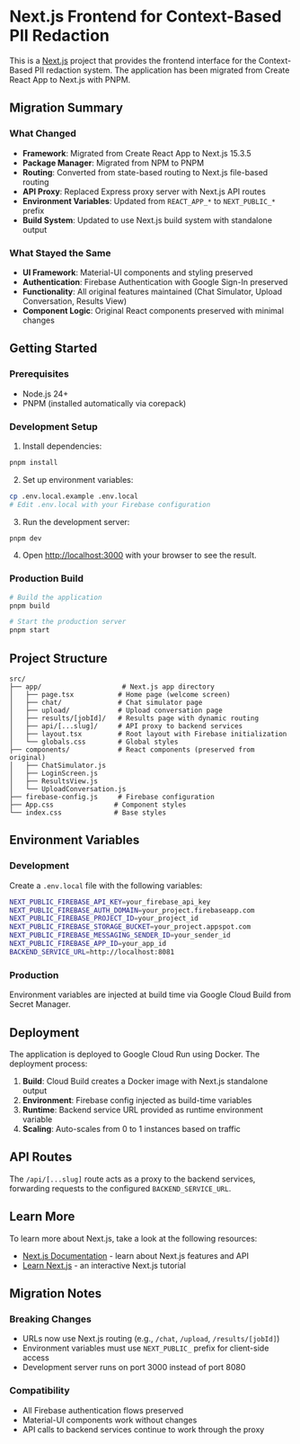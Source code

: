 # Next.js Frontend for Context-Based PII Redaction

This is a [Next.js](https://nextjs.org) project that provides the frontend interface for the Context-Based PII redaction system. The application has been migrated from Create React App to Next.js with PNPM.

## Migration Summary

### What Changed
- **Framework**: Migrated from Create React App to Next.js 15.3.5
- **Package Manager**: Migrated from NPM to PNPM
- **Routing**: Converted from state-based routing to Next.js file-based routing
- **API Proxy**: Replaced Express proxy server with Next.js API routes
- **Environment Variables**: Updated from `REACT_APP_*` to `NEXT_PUBLIC_*` prefix
- **Build System**: Updated to use Next.js build system with standalone output

### What Stayed the Same
- **UI Framework**: Material-UI components and styling preserved
- **Authentication**: Firebase Authentication with Google Sign-In preserved
- **Functionality**: All original features maintained (Chat Simulator, Upload Conversation, Results View)
- **Component Logic**: Original React components preserved with minimal changes

## Getting Started

### Prerequisites
- Node.js 24+ 
- PNPM (installed automatically via corepack)

### Development Setup

1. Install dependencies:
```bash
pnpm install
```

2. Set up environment variables:
```bash
cp .env.local.example .env.local
# Edit .env.local with your Firebase configuration
```

3. Run the development server:
```bash
pnpm dev
```

4. Open [http://localhost:3000](http://localhost:3000) with your browser to see the result.

### Production Build

```bash
# Build the application
pnpm build

# Start the production server
pnpm start
```

## Project Structure

```
src/
├── app/                    # Next.js app directory
│   ├── page.tsx           # Home page (welcome screen)
│   ├── chat/              # Chat simulator page
│   ├── upload/            # Upload conversation page
│   ├── results/[jobId]/   # Results page with dynamic routing
│   ├── api/[...slug]/     # API proxy to backend services
│   ├── layout.tsx         # Root layout with Firebase initialization
│   └── globals.css        # Global styles
├── components/            # React components (preserved from original)
│   ├── ChatSimulator.js
│   ├── LoginScreen.js
│   ├── ResultsView.js
│   └── UploadConversation.js
├── firebase-config.js     # Firebase configuration
├── App.css               # Component styles
└── index.css             # Base styles
```

## Environment Variables

### Development
Create a `.env.local` file with the following variables:

```bash
NEXT_PUBLIC_FIREBASE_API_KEY=your_firebase_api_key
NEXT_PUBLIC_FIREBASE_AUTH_DOMAIN=your_project.firebaseapp.com
NEXT_PUBLIC_FIREBASE_PROJECT_ID=your_project_id
NEXT_PUBLIC_FIREBASE_STORAGE_BUCKET=your_project.appspot.com
NEXT_PUBLIC_FIREBASE_MESSAGING_SENDER_ID=your_sender_id
NEXT_PUBLIC_FIREBASE_APP_ID=your_app_id
BACKEND_SERVICE_URL=http://localhost:8081
```

### Production
Environment variables are injected at build time via Google Cloud Build from Secret Manager.

## Deployment

The application is deployed to Google Cloud Run using Docker. The deployment process:

1. **Build**: Cloud Build creates a Docker image with Next.js standalone output
2. **Environment**: Firebase config injected as build-time variables
3. **Runtime**: Backend service URL provided as runtime environment variable
4. **Scaling**: Auto-scales from 0 to 1 instances based on traffic

## API Routes

The `/api/[...slug]` route acts as a proxy to the backend services, forwarding requests to the configured `BACKEND_SERVICE_URL`.

## Learn More

To learn more about Next.js, take a look at the following resources:

- [Next.js Documentation](https://nextjs.org/docs) - learn about Next.js features and API
- [Learn Next.js](https://nextjs.org/learn) - an interactive Next.js tutorial

## Migration Notes

### Breaking Changes
- URLs now use Next.js routing (e.g., `/chat`, `/upload`, `/results/[jobId]`)
- Environment variables must use `NEXT_PUBLIC_` prefix for client-side access
- Development server runs on port 3000 instead of port 8080

### Compatibility
- All Firebase authentication flows preserved
- Material-UI components work without changes
- API calls to backend services continue to work through the proxy
